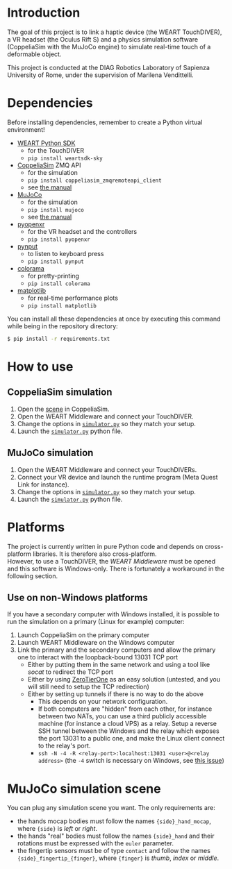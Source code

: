 # Introduction
The goal of this project is to link a haptic device (the WEART TouchDIVER), a VR headset (the Oculus Rift S) and a physics simulation software (CoppeliaSim with the MuJoCo engine) to simulate real-time touch of a deformable object.

This project is conducted at the DIAG Robotics Laboratory of Sapienza University of Rome, under the supervision of Marilena Vendittelli.

# Dependencies
Before installing dependencies, remember to create a Python virtual environment!

- [WEART Python SDK](https://github.com/WEARTHaptics/WEART-SDK-Python)
    - for the TouchDIVER
    - `pip install weartsdk-sky`
- [CoppeliaSim](https://coppeliarobotics.com/) ZMQ API
    - for the simulation
    - `pip install coppeliasim_zmqremoteapi_client`
    - see [the manual](https://manual.coppeliarobotics.com/en/zmqRemoteApiOverview.htm)
- [MuJoCo](https://mujoco.readthedocs.io/en/stable/overview.html)
    - for the simulation
    - `pip install mujoco`
    - see [the manual](https://mujoco.readthedocs.io/en/stable/python.html)
- [pyopenxr](https://github.com/cmbruns/pyopenxr/)
    - for the VR headset and the controllers
    - `pip install pyopenxr`
- [pynput](https://pypi.org/project/pynput/)
    - to listen to keyboard press
    - `pip install pynput`
- [colorama](https://pypi.org/project/colorama/)
    - for pretty-printing
    - `pip install colorama`
- [matplotlib](https://pypi.org/project/matplotlib/)
    - for real-time performance plots
    - `pip install matplotlib`

You can install all these dependencies at once by executing this command while being in the repository directory:
```sh
$ pip install -r requirements.txt
```

# How to use
## CoppeliaSim simulation
1. Open the [scene](<assets/CoppeliaSim scene.ttt>) in CoppeliaSim.
1. Open the WEART Middleware and connect your TouchDIVER.
1. Change the options in [`simulator.py`](simulator.py) so they match your setup.
1. Launch the [`simulator.py`](simulator.py) python file.

## MuJoCo simulation
1. Open the WEART Middleware and connect your TouchDIVERs.
1. Connect your VR device and launch the runtime program (Meta Quest Link for instance).
1. Change the options in [`simulator.py`](simulator.py) so they match your setup.
1. Launch the [`simulator.py`](simulator.py) python file.

# Platforms
The project is currently written in pure Python code and depends on cross-platform libraries. It is therefore also cross-platform.  
However, to use a TouchDIVER, the *WEART Middleware* must be opened and this software is Windows-only. There is fortunately a workaround in the following section.

## Use on non-Windows platforms
If you have a secondary computer with Windows installed, it is possible to run the simulation on a primary (Linux for example) computer:
1. Launch CoppeliaSim on the primary computer
1. Launch WEART Middleware on the Windows computer
1. Link the primary and the secondary computers and allow the primary one to interact with the loopback-bound 13031 TCP port
    - Either by putting them in the same network and using a tool like *socat* to redirect the TCP port
    - Either by using [ZeroTierOne](https://github.com/zerotier/ZeroTierOne) as an easy solution (untested, and you will still need to setup the TCP redirection)
    - Either by setting up tunnels if there is no way to do the above
        - This depends on your network configuration.
        - If both computers are "hidden" from each other, for instance between two NATs, you can use a third publicly accessible machine (for instance a cloud VPS) as a relay. Setup a reverse SSH tunnel between the Windows and the relay which exposes the port 13031 to a public one, and make the Linux client connect to the relay's port.
        - `ssh -N -4 -R <relay-port>:localhost:13031 <user>@<relay address>` (the `-4` switch is necessary on Windows, see [this issue](https://github.com/PowerShell/Win32-OpenSSH/issues/1265))

# MuJoCo simulation scene
You can plug any simulation scene you want. The only requirements are:
- the hands mocap bodies must follow the names `{side}_hand_mocap`, where `{side}` is _left_ or _right_.
- the hands "real" bodies must follow the names `{side}_hand` and their rotations must be expressed with the `euler` parameter.
- the fingertip sensors must be of type `contact` and follow the names `{side}_fingertip_{finger}`, where `{finger}` is _thumb_, _index_ or _middle_.
